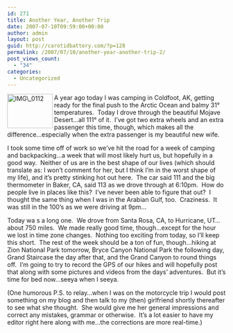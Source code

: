 ```yaml
---
id: 271
title: Another Year, Another Trip
date: 2007-07-10T09:59:00+00:00
author: admin
layout: post
guid: http://carotidbattery.com/?p=128
permalink: /2007/07/10/another-year-another-trip-2/
post_views_count:
  - "34"
categories:
  - Uncategorized
---
```

 <p><a title="IMG\_0112" href="http://www.flickr.com/photos/64293054@N00/766162127/"><img height="79" alt="IMG\_0112" src="http://static.flickr.com/1018/766162127_07ea6d3bc0.jpg" width="105" align="left" border="0" alignment="right" /></a>A year ago today I was camping in Coldfoot, AK, getting ready for the final push to the Arctic Ocean and balmy 31° temperatures.  Today I drove through the beautiful Mojave Desert&#8230;all 111° of it.  I&#8217;ve got two extra wheels and an extra passenger this time, though, which makes all the difference&#8230;especially when the extra passenger is my beautiful new wife.</p> <p>I took some time off of work so we&#8217;ve hit the road for a week of camping and backpacking&#8230;a week that will most likely hurt us, but hopefully in a good way.  Neither of us are in the best shape of our lives (which should translate as: I won&#8217;t comment for her, but I think I&#8217;m in the worst shape of my life), and it&#8217;s pretty stinking hot out here.  The car said 111 and the big thermometer in Baker, CA, said 113 as we drove through at 6:10pm.  How do people live in places like this?  I&#8217;ve never been able to figure that out?  I thought the same thing when I was in the Arabian Gulf, too.  Craziness.  It was still in the 100&#8217;s as we were driving at 9pm&#8230;</p> <p>Today wa s a long one.  We drove from Santa Rosa, CA, to Hurricane, UT&#8230;about 750 miles.  We made really good time, though&#8230;except for the hour we lost in time zone changes.  Nothing too exciting from today, so I&#8217;ll keep this short.  The rest of the week should be a ton of fun, though&#8230;hiking at Zion National Park tomorrow, Bryce Canyon National Park the following day, Grand Staircase the day after that, and the Grand Canyon to round things off.  I&#8217;m going to try to record the GPS of our hikes and will hopefully post that along with some pictures and videos from the days&#8217; adventures.  But it&#8217;s time for bed now&#8230;seeya when I seeya.</p> <p>(One humorous P.S. to relay&#8230;when I was on the motorcycle trip I would post something on my blog and then talk to my (then) girlfriend shortly thereafter to see what she thought.  She would give me her general impressions and correct any mistakes, grammar or otherwise.  It&#8217;s a lot easier to have my editor right here along with me&#8230;the corrections are more real-time.)</p>